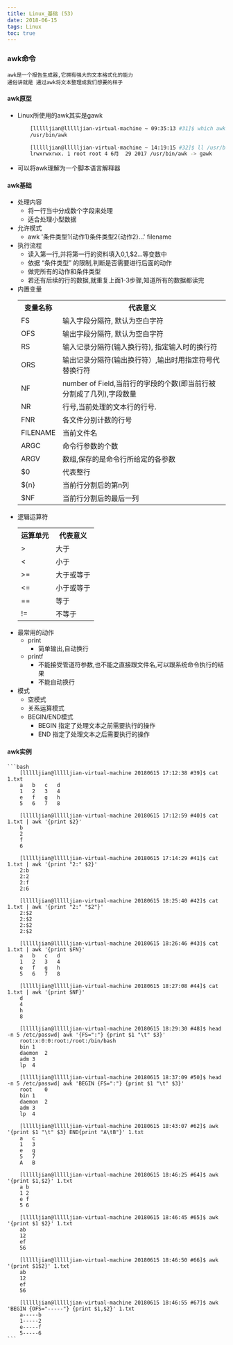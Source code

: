 ```yaml
---
title: Linux_基础 (53)
date: 2018-06-15
tags: Linux
toc: true
---
```


### awk命令
    awk是一个报告生成器,它拥有强大的文本格式化的能力
    通俗讲就是 通过awk将文本整理成我们想要的样子

<!-- more -->

#### awk原型
- Linux所使用的awk其实是gawk
    ```bash
        [llllljian@llllljian-virtual-machine ~ 09:35:13 #31]$ which awk
        /usr/bin/awk

        [llllljian@llllljian-virtual-machine ~ 14:19:15 #32]$ ll /usr/bin/awk
        lrwxrwxrwx. 1 root root 4 6月  29 2017 /usr/bin/awk -> gawk
    ```
- 可以将awk理解为一个脚本语言解释器

#### awk基础 
- 处理内容
    * 将一行当中分成数个字段来处理
    * 适合处理小型数据
- 允许模式
    * awk '条件类型1{动作1}条件类型2{动作2}...' filename
- 执行流程
    * 读入第一行,并将第一行的资料填入$0,$1,$2...等变数中
    * 依据 “条件类型” 的限制,判断是否需要进行后面的动作
    * 做完所有的动作和条件类型
    * 若还有后续的行的数据,就重复上面1-3步骤,知道所有的数据都读完
- 内置变量
    <table><tr><th>变量名称</th><th>代表意义</th></tr><tr><td>FS</td><td>输入字段分隔符, 默认为空白字符</td></tr><tr><td>OFS</td><td>输出字段分隔符, 默认为空白字符</td></tr><tr><td>RS</td><td>输入记录分隔符(输入换行符), 指定输入时的换行符</td></tr><tr><td>ORS</td><td>输出记录分隔符(输出换行符）,输出时用指定符号代替换行符</td></tr><tr><td>NF</td><td>number of Field,当前行的字段的个数(即当前行被分割成了几列),字段数量</td></tr><tr><td>NR</td><td>行号,当前处理的文本行的行号.</td></tr><tr><td>FNR</td><td>各文件分别计数的行号</td></tr><tr><td>FILENAME</td><td>当前文件名<tr><td>ARGC</td><td>命令行参数的个数</td></tr><tr><td>ARGV</td><td>数组,保存的是命令行所给定的各参数</td></tr><tr><td>$0</td><td>代表整行</td></tr><tr><td>${n}</td><td>当前行分割后的第n列</td></tr><tr><td>$NF</td><td>当前行分割后的最后一列</td></tr></table>
- 逻辑运算符
    <table><tr><th>运算单元</th><th>代表意义</th></tr><tr><td>></td><td>大于</td></tr><tr><td><</td><td>小于</td></tr><tr><td>>=</td><td>大于或等于</td></tr><tr><td><=</td><td>小于或等于</td></tr><tr><td>==</td><td>等于</td></tr><tr><td>!=</td><td>不等于</td></tr></table>
- 最常用的动作
    * print
        * 简单输出,自动换行
    * printf
        * 不能接受管道符参数,也不能之直接跟文件名,可以跟系统命令执行的结果
        * 不能自动换行
- 模式
    * 空模式
    * 关系运算模式
    * BEGIN/END模式 
        * BEGIN 指定了处理文本之前需要执行的操作
        * END 指定了处理文本之后需要执行的操作

#### awk实例
    ```bash
        [llllljian@llllljian-virtual-machine 20180615 17:12:38 #39]$ cat 1.txt
        a	b	c	d
        1	2	3	4
        e	f	g	h
        5	6	7	8
        
        [llllljian@llllljian-virtual-machine 20180615 17:12:59 #40]$ cat 1.txt | awk '{print $2}'
        b
        2
        f
        6

        [llllljian@llllljian-virtual-machine 20180615 17:14:29 #41]$ cat 1.txt | awk '{print "2:" $2}'
        2:b
        2:2
        2:f
        2:6

        [llllljian@llllljian-virtual-machine 20180615 18:25:40 #42]$ cat 1.txt | awk '{print "2:" "$2"}'
        2:$2
        2:$2
        2:$2
        2:$2

        [llllljian@llllljian-virtual-machine 20180615 18:26:46 #43]$ cat 1.txt | awk '{print $FN}'
        a	b	c	d
        1	2	3	4
        e	f	g	h
        5	6	7	8

        [llllljian@llllljian-virtual-machine 20180615 18:27:08 #44]$ cat 1.txt | awk '{print $NF}'
        d
        4
        h
        8

        [llllljian@llllljian-virtual-machine 20180615 18:29:30 #48]$ head -n 5 /etc/passwd| awk '{FS=":"} {print $1 "\t" $3}'
        root:x:0:0:root:/root:/bin/bash	
        bin	1
        daemon	2
        adm	3
        lp	4

        [llllljian@llllljian-virtual-machine 20180615 18:37:09 #50]$ head -n 5 /etc/passwd| awk 'BEGIN {FS=":"} {print $1 "\t" $3}'
        root	0
        bin	1
        daemon	2
        adm	3
        lp	4

        [llllljian@llllljian-virtual-machine 20180615 18:43:07 #62]$ awk '{print $1 "\t" $3} END{print "A\tB"}' 1.txt
        a	c
        1	3
        e	g
        5	7
        A	B

        [llllljian@llllljian-virtual-machine 20180615 18:46:25 #64]$ awk '{print $1,$2}' 1.txt
        a b
        1 2
        e f
        5 6

        [llllljian@llllljian-virtual-machine 20180615 18:46:45 #65]$ awk '{print $1 $2}' 1.txt
        ab
        12
        ef
        56

        [llllljian@llllljian-virtual-machine 20180615 18:46:50 #66]$ awk '{print $1$2}' 1.txt
        ab
        12
        ef
        56
        
        [llllljian@llllljian-virtual-machine 20180615 18:46:55 #67]$ awk 'BEGIN {OFS="-----"} {print $1,$2}' 1.txt
        a-----b
        1-----2
        e-----f
        5-----6
    ```